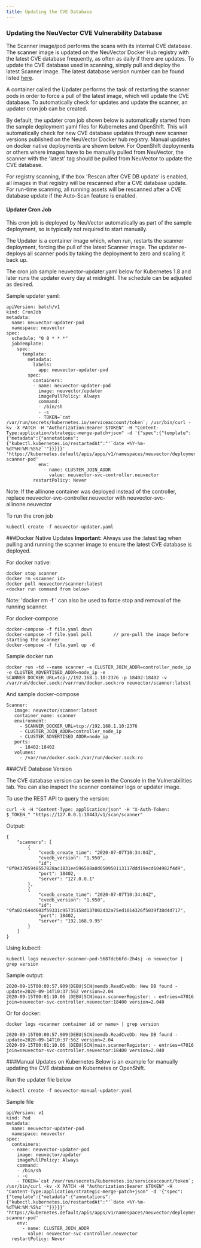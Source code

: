 ```yaml
---
title: Updating the CVE Database
---
```


### Updating the NeuVector CVE Vulnerability Database
The Scanner image/pod performs the scans with its internal CVE database. The scanner image is updated on the NeuVector Docker Hub registry with the latest CVE database frequently, as often as daily if there are updates. To update the CVE database used in scanning, simply pull and deploy the latest Scanner image. The latest database version number can be found listed [here](https://raw.githubusercontent.com/neuvector/manifests/main/versions/scanner).

A container called the Updater performs the task of restarting the scanner pods in order to force a pull of the latest image, which will update the CVE database. To automatically check for updates and update the scanner, an updater cron job can be created.

By default, the updater cron job shown below is automatically started from the sample deployment yaml files for Kubernetes and OpenShift. This will automatically check for new CVE database updates through new scanner versions published on the NeuVector Docker hub registry. Manual updates on docker native deployments are shown below. For OpenShift deployments or others where images have to be manually pulled from NeuVector, the scanner with the 'latest' tag should be pulled from NeuVector to update the CVE database.

For registry scanning, if the box 'Rescan after CVE DB update' is enabled, all images in that registry will be rescanned after a CVE database update.  For run-time scanning, all running assets will be rescanned after a CVE database update if the Auto-Scan feature is enabled.

#### Updater Cron Job

This cron job is deployed by NeuVector automatically as part of the sample deployment, so is typically not required to start manually.

The Updater is a container image which, when run, restarts the scanner deployment, forcing the pull of the latest Scanner image. The updater re-deploys all scanner pods by taking the deployment to zero and scaling it back up.


The cron job sample neuvector-updater.yaml below for Kubernetes 1.8 and later runs the updater every day at midnight. The schedule can be adjusted as desired.

Sample updater yaml:

```
apiVersion: batch/v1
kind: CronJob
metadata:
  name: neuvector-updater-pod
  namespace: neuvector
spec:
  schedule: "0 0 * * *"
  jobTemplate:
    spec:
      template:
        metadata:
          labels:
            app: neuvector-updater-pod
        spec:
          containers:
          - name: neuvector-updater-pod
            image: neuvector/updater
            imagePullPolicy: Always
            command:
            - /bin/sh
            - -c
            - TOKEN=`cat /var/run/secrets/kubernetes.io/serviceaccount/token`; /usr/bin/curl -kv -X PATCH -H "Authorization:Bearer $TOKEN" -H "Content-Type:application/strategic-merge-patch+json" -d '{"spec":{"template":{"metadata":{"annotations":{"kubectl.kubernetes.io/restartedAt":"'`date +%Y-%m-%dT%H:%M:%S%z`'"}}}}}' 'https://kubernetes.default/apis/apps/v1/namespaces/neuvector/deployments/neuvector-scanner-pod'
            env:
              - name: CLUSTER_JOIN_ADDR
                value: neuvector-svc-controller.neuvector
          restartPolicy: Never
```

Note: If the allinone container was deployed instead of the controller, replace neuvector-svc-controller.neuvector with neuvector-svc-allinone.neuvector

To run the cron job
```
kubectl create -f neuvector-updater.yaml
```


###Docker Native Updates
<strong>Important:</strong> Always use the :latest tag when pulling and running the scanner image to ensure the latest CVE database is deployed.

For docker native:

```
docker stop scanner
docker rm <scanner id>
docker pull neuvector/scanner:latest
<docker run command from below>
```

Note: 'docker rm -f <scanner id>' can also be used to force stop and removal of the running scanner.

For docker-compose

```
docker-compose -f file.yaml down
docker-compose -f file.yaml pull		// pre-pull the image before starting the scanner
docker-compose -f file.yaml up -d
```

Sample docker run
```
docker run -td --name scanner -e CLUSTER_JOIN_ADDR=controller_node_ip -e CLUSTER_ADVERTISED_ADDR=node_ip -e SCANNER_DOCKER_URL=tcp://192.168.1.10:2376 -p 18402:18402 -v /var/run/docker.sock:/var/run/docker.sock:ro neuvector/scanner:latest
```
And sample docker-compose
```
Scanner:
   image: neuvector/scanner:latest
   container_name: scanner
   environment:
     - SCANNER_DOCKER_URL=tcp://192.168.1.10:2376
     - CLUSTER_JOIN_ADDR=controller_node_ip
     - CLUSTER_ADVERTISED_ADDR=node_ip
   ports:
     - 18402:18402
   volumes:
     - /var/run/docker.sock:/var/run/docker.sock:ro
```


###CVE Database Version

The CVE database version can be seen in the Console in the Vulnerabilities tab. You can also inspect the scanner container logs or updater image.

To use the REST API to query the version:
```
curl -k -H "Content-Type: application/json" -H "X-Auth-Token: $_TOKEN_" "https://127.0.0.1:10443/v1/scan/scanner"
```

Output:
```
{
	"scanners": [
		{
			"cvedb_create_time": "2020-07-07T10:34:04Z",
			"cvedb_version": "1.950",
			"id": "0f043705948557828ac1831ee596588a0d050950113117ddd19ecd604982f4d9",
			"port": 18402,
			"server": "127.0.0.1"
		},
		{
			"cvedb_create_time": "2020-07-07T10:34:04Z",
			"cvedb_version": "1.950",
			"id": "9fa02c644d603f59331c95735158d137002d32a75ed1014326f5039f38d4d717",
			"port": 18402,
			"server": "192.168.9.95"
		}
	]
}
```

Using kubectl:

```
kubectl logs neuvector-scanner-pod-5687dcb6fd-2h4sj -n neuvector | grep version
```

Sample output:

```
2020-09-15T00:00:57.909|DEBU|SCN|memdb.ReadCveDb: New DB found - update=2020-09-14T10:37:56Z version=2.04
2020-09-15T00:01:10.06 |DEBU|SCN|main.scannerRegister: - entries=47016 join=neuvector-svc-controller.neuvector:18400 version=2.040
```

Or for docker:

```
docker logs <scanner container id or name> | grep version
```

```
2020-09-15T00:00:57.909|DEBU|SCN|memdb.ReadCveDb: New DB found - update=2020-09-14T10:37:56Z version=2.04
2020-09-15T00:01:10.06 |DEBU|SCN|main.scannerRegister: - entries=47016 join=neuvector-svc-controller.neuvector:18400 version=2.040
```

###Manual Updates on Kubernetes
Below is an example for manually updating the CVE database on Kubernetes or OpenShift.

Run the updater file below
```
kubectl create -f neuvector-manual-updater.yaml
```

Sample file

```
apiVersion: v1
kind: Pod
metadata:
  name: neuvector-updater-pod
  namespace: neuvector
spec:
  containers:
  - name: neuvector-updater-pod
    image: neuvector/updater
    imagePullPolicy: Always
    command:
    - /bin/sh
    - -c
    - TOKEN=`cat /var/run/secrets/kubernetes.io/serviceaccount/token`; /usr/bin/curl -kv -X PATCH -H "Authorization:Bearer $TOKEN" -H "Content-Type:application/strategic-merge-patch+json" -d '{"spec":{"template":{"metadata":{"annotations":{"kubectl.kubernetes.io/restartedAt":"'`date +%Y-%m-%dT%H:%M:%S%z`'"}}}}}' 'https://kubernetes.default/apis/apps/v1/namespaces/neuvector/deployments/neuvector-scanner-pod'
    env:
      - name: CLUSTER_JOIN_ADDR
        value: neuvector-svc-controller.neuvector
  restartPolicy: Never
```

